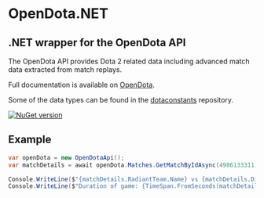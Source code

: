 # OpenDota.NET

## .NET wrapper for the OpenDota API

The OpenDota API provides Dota 2 related data including advanced match data extracted from match replays.

Full documentation is available on [OpenDota](https://docs.opendota.com/).

Some of the data types can be found in the [dotaconstants](https://github.com/odota/dotaconstants) repository.

[![NuGet version](https://badge.fury.io/nu/OpenDota.NET.Remade.svg)](https://badge.fury.io/nu/OpenDota.NET.Remade/)

## Example

```csharp
var openDota = new OpenDotaApi();
var matchDetails = await openDota.Matches.GetMatchByIdAsync(4986133311);

Console.WriteLine($"{matchDetails.RadiantTeam.Name} vs {matchDetails.DireTeam.Name} - {matchDetails.RadiantScore}:{matchDetails.DireScore}.");
Console.WriteLine($"Duration of game: {TimeSpan.FromSeconds(matchDetails.Duration):mm\:ss}.");
```